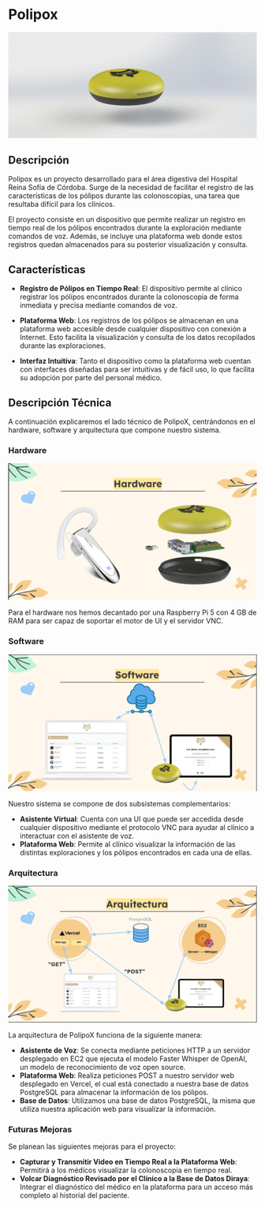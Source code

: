 

# Polipox

![](https://github.com/orzaez/PolipoX/blob/master/images/GIF_Polipox.gif)

## Descripción

Polipox es un proyecto desarrollado para el área digestiva del Hospital Reina Sofía de Córdoba. Surge de la necesidad de facilitar el registro de las características de los pólipos durante las colonoscopias, una tarea que resultaba difícil para los clínicos.

El proyecto consiste en un dispositivo que permite realizar un registro en tiempo real de los pólipos encontrados durante la exploración mediante comandos de voz. Además, se incluye una plataforma web donde estos registros quedan almacenados para su posterior visualización y consulta.

## Características

- **Registro de Pólipos en Tiempo Real**: El dispositivo permite al clínico registrar los pólipos encontrados durante la colonoscopia de forma inmediata y precisa mediante comandos de voz.

- **Plataforma Web**: Los registros de los pólipos se almacenan en una plataforma web accesible desde cualquier dispositivo con conexión a Internet. Esto facilita la visualización y consulta de los datos recopilados durante las exploraciones.

- **Interfaz Intuitiva**: Tanto el dispositivo como la plataforma web cuentan con interfaces diseñadas para ser intuitivas y de fácil uso, lo que facilita su adopción por parte del personal médico.

## Descripción Técnica

A continuación explicaremos el lado técnico de PolipoX, centrándonos en el hardware, software y arquitectura que compone nuestro sistema.

### Hardware
![](https://github.com/orzaez/PolipoX/blob/master/images/hardware.png)

Para el hardware nos hemos decantado por una Raspberry Pi 5 con 4 GB de RAM para ser capaz de soportar el motor de UI y el servidor VNC.

### Software
![](https://github.com/orzaez/PolipoX/blob/master/images/software.png)

Nuestro sistema se compone de dos subsistemas complementarios:

- **Asistente Virtual**: Cuenta con una UI que puede ser accedida desde cualquier dispositivo mediante el protocolo VNC para ayudar al clínico a interactuar con el asistente de voz.
- **Plataforma Web**: Permite al clínico visualizar la información de las distintas exploraciones y los pólipos encontrados en cada una de ellas.

### Arquitectura
![](https://github.com/orzaez/PolipoX/blob/master/images/arquitectura.png)

La arquitectura de PolipoX funciona de la siguiente manera:

- **Asistente de Voz**: Se conecta mediante peticiones HTTP a un servidor desplegado en EC2 que ejecuta el modelo Faster Whisper de OpenAI, un modelo de reconocimiento de voz open source.
- **Plataforma Web**: Realiza peticiones POST a nuestro servidor web desplegado en Vercel, el cual está conectado a nuestra base de datos PostgreSQL para almacenar la información de los pólipos.
- **Base de Datos**: Utilizamos una base de datos PostgreSQL, la misma que utiliza nuestra aplicación web para visualizar la información.


### Futuras Mejoras

Se planean las siguientes mejoras para el proyecto:

- **Capturar y Transmitir Video en Tiempo Real a la Plataforma Web**: Permitirá a los médicos visualizar la colonoscopia en tiempo real.
- **Volcar Diagnóstico Revisado por el Clínico a la Base de Datos Diraya**: Integrar el diagnóstico del médico en la plataforma para un acceso más completo al historial del paciente.


<!--


1. Clona este repositorio:
2. Creación y activación de un entorno vistual
python3 -m venv venv (buscar en google como crear venv con python)
source ./venv/bin/activate
3. Instalacion de los requisitos
python3 -m pip install -f ./requirements.txt
-->
